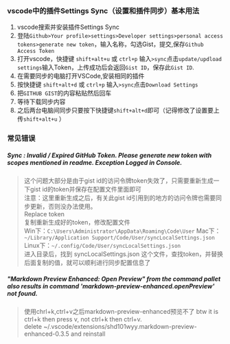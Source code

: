 ### vscode中的插件Settings Sync（设置和插件同步）基本用法

1. vscode搜索并安装插件Settings Sync
2. 登陆`Github>Your profile>settings>Developer settings>personal access tokens>generate new token`，输入名称，勾选Gist，提交,保存`Github Access Token`
2. 打开vscode，快捷键 `shift+alt+u` 或 `ctrl+p` 输入`>sync`点击`update/updload settings`输入Token，上传成功后会返回`Gist ID`，保存此`Gist ID`. 
3. 在需要同步的电脑打开VSCode,安装相同的插件
4. 按快捷键 `shift+alt+d` 或 `ctrl+p` 输入`>sync`点击`Download Settings`
5. 把`GITHUB GIST`的内容粘贴然后回车
6. 等待下载同步内容
7. 之后两台电脑间同步只要按下快捷键`shift+alt+d`即可（记得修改了设置要上传`shift+alt+u` ）
 

### 常见错误

##### Sync : Invalid / Expired GitHub Token. Please generate new token with scopes mentioned in readme. Exception Logged in Console.


> 这个问题大部分是由于gist id的访问令牌token失效了，只需要重新生成一下gist id的token并保存在配置文件里面即可  
> 注意：这里重新生成之后，有关此gist id引用到的地方的访问令牌也需要同步更新，否则没办法使用。  
> Replace token  
> 复制重新生成好的token，修改配置文件  
> Win下：`C:\Users\Administrator\AppData\Roaming\Code\User` 
> Mac下：`~/Library/Application Support/Code/User/syncLocalSettings.json`  
> Linux下：`~/.config/Code/User/syncLocalSettings.json`  
> 进入目录后，找到 syncLocalSettings.json 这个文件，查找token，并替换后面复制的值，就可以顺利进行同步配置信息了  


##### "Markdown Preview Enhanced: Open Preview" from the command pallet also results in command 'markdown-preview-enhanced.openPreview' not found.

> 使用chrl+k,ctrl+v之后markdown-preview-enhanced预览不了
> btw it is ctrl+k then press v, not ctrl+k then ctrl+v.  
> delete ~/.vscode/extensions/shd101wyy.markdown-preview-enhanced-0.3.5 and reinstall
